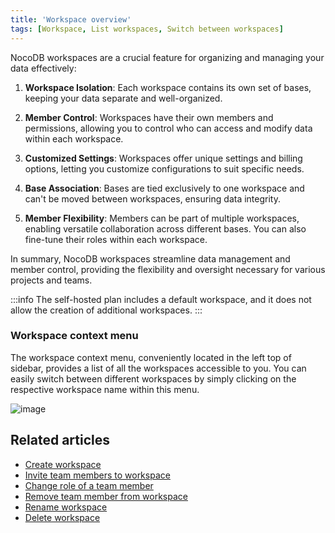 ```yaml
---
title: 'Workspace overview'
tags: [Workspace, List workspaces, Switch between workspaces]
---
```


NocoDB workspaces are a crucial feature for organizing and managing your data effectively:

1. **Workspace Isolation**: Each workspace contains its own set of bases, keeping your data separate and well-organized.

2. **Member Control**: Workspaces have their own members and permissions, allowing you to control who can access and modify data within each workspace.

3. **Customized Settings**: Workspaces offer unique settings and billing options, letting you customize configurations to suit specific needs.

4. **Base Association**: Bases are tied exclusively to one workspace and can't be moved between workspaces, ensuring data integrity.

5. **Member Flexibility**: Members can be part of multiple workspaces, enabling versatile collaboration across different bases. You can also fine-tune their roles within each workspace.

In summary, NocoDB workspaces streamline data management and member control, providing the flexibility and oversight necessary for various projects and teams.

:::info
The self-hosted plan includes a default workspace, and it does not allow the creation of additional workspaces.
:::

### Workspace context menu

The workspace context menu, conveniently located in the left top of sidebar, provides a list of all the workspaces accessible to you. 
You can easily switch between different workspaces by simply clicking on the respective workspace name within this menu.

![image](/img/v2/workspace/workspace-context-menu.png)


## Related articles
- [Create workspace](/workspaces/create-workspace)
- [Invite team members to workspace](/workspaces/workspace-collaboration)
- [Change role of a team member](/workspaces/workspace-collaboration#modifying-workspace-member-roles)
- [Remove team member from workspace](/workspaces/workspace-collaboration#removing-workspace-members)
- [Rename workspace](/workspaces/actions-on-workspace#rename-workspace)
- [Delete workspace](/workspaces/actions-on-workspace#delete-workspace)


[//]: # (Workspaces in NocoDB are collection of one or more [Bases]&#40;/bases/base-overview&#41;. You can create multiple workspaces to organize your bases and members. Some of the key points to note about workspaces are:)
[//]: # (- Each workspace has its own set of bases.)
[//]: # (- Each workspace has its own set of members and access permissions.)
[//]: # (- Each workspace has its own set of settings & billing plans)
[//]: # (- A base can be a part of only one workspace & cannot be moved between workspaces.)
[//]: # (- A member can be a member of multiple workspaces.)
[//]: # (- A member can have different access permissions in different workspaces.)